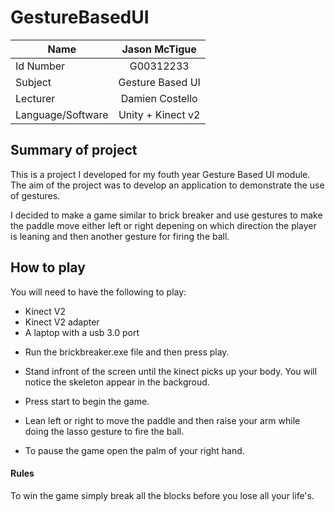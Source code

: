 # GestureBasedUI

|  Name |      Jason McTigue | 
|----------|:-------------:|
| Id Number|  G00312233 |
| Subject |    Gesture Based UI   | 
| Lecturer | Damien Costello |
| Language/Software | Unity + Kinect v2 |


## Summary of project
This is a project I developed for my fouth year Gesture Based UI module. The aim of the project was to develop an application to demonstrate the use of gestures.

I decided to make a game similar to brick breaker and use gestures to make the paddle move either left or right depening on which direction the player is leaning and then another gesture for firing the ball.

## How to play
You will need to have the following to play:

* Kinect V2
* Kinect V2 adapter
* A laptop with a usb 3.0 port



- Run the brickbreaker.exe file and then press play.

- Stand infront of the screen until the kinect picks up your body. You will notice the skeleton appear in the backgroud.

- Press start to begin the game.

- Lean left or right to move the paddle and then raise your arm while doing the lasso gesture to fire the ball.

- To pause the game open the palm of your right hand.
 
####  **Rules**

To win the game simply break all the blocks before you lose all your life's.